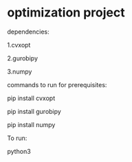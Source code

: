 # optimization project

dependencies:

1.cvxopt


2.gurobipy


3.numpy



commands to run for prerequisites:


pip install cvxopt


pip install gurobipy


pip install numpy


To run:


python3 <name of the file>
